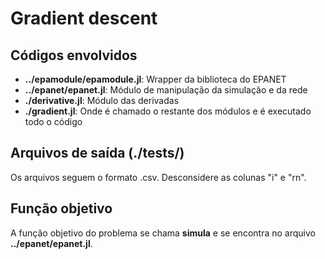 # Gradient descent

## Códigos envolvidos
- **../epamodule/epamodule.jl**: Wrapper da biblioteca do EPANET
- **../epanet/epanet.jl**: Módulo de manipulação da simulação e da rede
- **./derivative.jl**: Módulo das derivadas
- **./gradient.jl**: Onde é chamado o restante dos módulos e é executado todo o código

## Arquivos de saída (./tests/)
Os arquivos seguem o formato .csv. Desconsidere as colunas "i" e "rn".

## Função objetivo
A função objetivo do problema se chama **simula** e se encontra no arquivo **../epanet/epanet.jl**.

